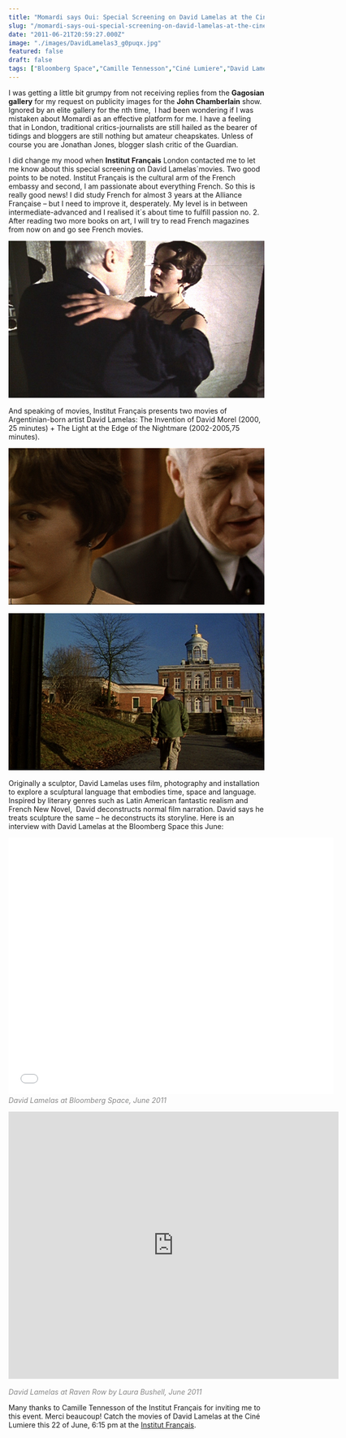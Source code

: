 ```yaml
---
title: "Momardi says Oui: Special Screening on David Lamelas at the Ciné Lumiere"
slug: "/momardi-says-oui-special-screening-on-david-lamelas-at-the-cine-lumiere"
date: "2011-06-21T20:59:27.000Z"
image: "./images/DavidLamelas3_g0puqx.jpg"
featured: false
draft: false
tags: ["Bloomberg Space","Camille Tennesson","Ciné Lumiere","David Lamelas","Film","Institut Français"]
---
```



I was getting a little bit grumpy from not receiving replies from the **Gagosian gallery** for my request on publicity images for the **John Chamberlain** show. Ignored by an elite gallery for the nth time,  I had been wondering if I was mistaken about Momardi as an effective platform for me. I have a feeling that in London, traditional critics-journalists are still hailed as the bearer of tidings and bloggers are still nothing but amateur cheapskates. Unless of course you are Jonathan Jones, blogger slash critic of the Guardian.

I did change my mood when **Institut Français** London contacted me to let me know about this special screening on David Lamelas´movies. Two good points to be noted. Institut Français is the cultural arm of the French embassy and second, I am passionate about everything French. So this is really good news! I did study French for almost 3 years at the Alliance Française – but I need to improve it, desperately. My level is in between intermediate-advanced and I realised it´s about time to fulfill passion no. 2. After reading two more books on art, I will try to read French magazines from now on and go see French movies.

[![](./images/DavidLamelas_oipsv1.jpg "DavidLamelas")](./images/DavidLamelas_oipsv1.jpg)

And speaking of movies, Institut Français presents two movies of Argentinian-born artist David Lamelas: The Invention of David Morel (2000, 25 minutes) + The Light at the Edge of the Nightmare (2002-2005,75 minutes).

[![](./images/DavidLamelas3_g0puqx.jpg "DavidLamelas3")](./images/DavidLamelas3_g0puqx.jpg)

[![](./images/DavidLamelas2_gdthry.jpg "DavidLamelas2")](./images/DavidLamelas2_gdthry.jpg)

Originally a sculptor, David Lamelas uses film, photography and installation to explore a sculptural language that embodies time, space and language.  Inspired by literary genres such as Latin American fantastic realism and French New Novel,  David deconstructs normal film narration. David says he treats sculpture the same – he deconstructs its storyline. Here is an interview with David Lamelas at the Bloomberg Space this June:

<span class="youtube"><iframe allowfullscreen="" class="youtube-player" frameborder="0" height="505" src="//www.youtube.com/embed/YIPb3F5pEQI?wmode=transparent&fs=1&hl=en&modestbranding=1&iv_load_policy=3&showsearch=0&rel=0&theme=dark" title="YouTube video player" type="text/html" width="640"></iframe></span>  
<span style="color: #888888;">*David Lamelas at Bloomberg Space, June 2011*</span>

<iframe frameborder="0" height="526" src="http://blip.tv/play/hvl7gsHucAI.html" width="650"></iframe>

<object classid="clsid:d27cdb6e-ae6d-11cf-96b8-444553540000" codebase="http://download.macromedia.com/pub/shockwave/cabs/flash/swflash.cab#version=6,0,40,0" height="100" style="display: none;" width="100"><param name="src" value="http://a.blip.tv/api.swf#hvl7gsHucAI"></param><embed height="100" src="http://a.blip.tv/api.swf#hvl7gsHucAI" style="display: none;" type="application/x-shockwave-flash" width="100"></embed></object>

<span style="color: #888888;">*David Lamelas at Raven Row by Laura Bushell, June 2011*</span>

Many thanks to Camille Tennesson of the Institut Français for inviting me to this event. Merci beaucoup! Catch the movies of David Lamelas at the Ciné Lumiere this 22 of June, 6:15 pm at the [Institut Français](http://www.institut-francais.org.uk "Institut Français").




